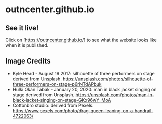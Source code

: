 # outncenter.github.io
## See it live!

Click on [<https://outncenter.github.io/>] to see what the website looks like when it is published.
## Image Credits 
- Kyle Head - August 19 2017: silhouette of three performers on stage derived from Unsplash. https://unsplash.com/photos/silhouette-of-three-performers-on-stage-p6rNTdAPbuk
- Hulki Okan Tabak - January 20, 2020: man in black jacket singing on stage derived from Unsplash. https://unsplash.com/photos/man-in-black-jacket-singing-on-stage-GKx96wY_MoA
- Cottonbro studio: derived from Pexels. https://www.pexels.com/photo/drag-queen-leaning-on-a-handrail-4722063/
